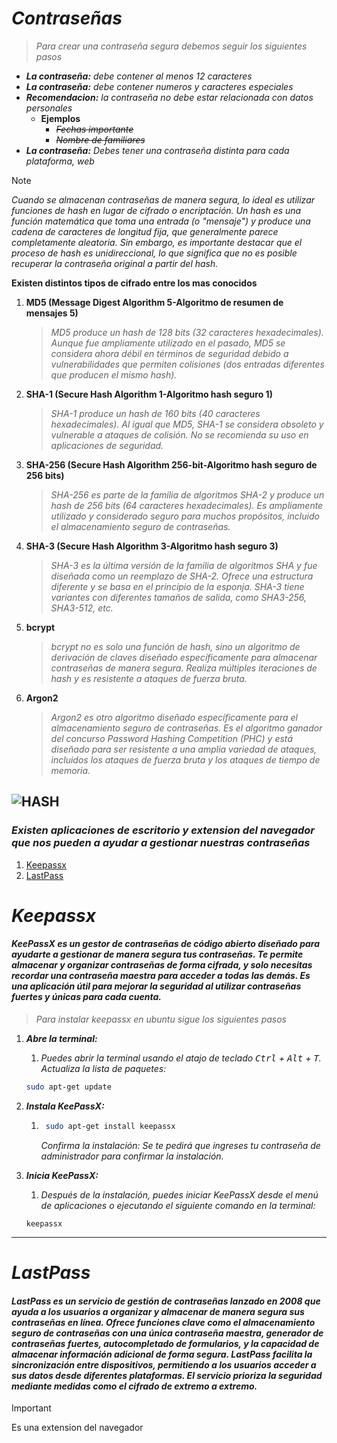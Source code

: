 # *Contraseñas*

> *Para crear una contraseña segura debemos seguir los siguientes pasos*

* ***La contraseña:** debe contener al menos 12 caracteres*
* ***La contraseña:** debe contener numeros y caracteres especiales*
* ***Recomendacion:** la contraseña no debe estar relacionada con datos personales*
  * **Ejemplos**
    * *~~Fechas importante~~*
    * ~~*Nombre de familiares*~~
* ***La contraseña:** Debes tener una contraseña distinta para cada plataforma, web*

> [!NOTE]
> *Cuando se almacenan contraseñas de manera segura, lo ideal es utilizar funciones de hash en lugar de cifrado o encriptación. Un hash es una función matemática que toma una entrada (o "mensaje") y produce una cadena de caracteres de longitud fija, que generalmente parece completamente aleatoria. Sin embargo, es importante destacar que el proceso de hash es unidireccional, lo que significa que no es posible recuperar la contraseña original a partir del hash.*

**Existen distintos tipos de cifrado entre los mas conocidos**

1. **MD5 (Message Digest Algorithm 5-Algoritmo de resumen de mensajes 5)**
    > *MD5 produce un hash de 128 bits (32 caracteres hexadecimales). Aunque fue ampliamente utilizado en el pasado, MD5 se considera ahora débil en términos de seguridad debido a vulnerabilidades que permiten colisiones (dos entradas diferentes que producen el mismo hash).*
2. **SHA-1 (Secure Hash Algorithm 1-Algoritmo hash seguro 1)**
    > *SHA-1 produce un hash de 160 bits (40 caracteres hexadecimales). Al igual que MD5, SHA-1 se considera obsoleto y vulnerable a ataques de colisión. No se recomienda su uso en aplicaciones de seguridad.*
3. **SHA-256 (Secure Hash Algorithm 256-bit-Algoritmo hash seguro de 256 bits)**
    > *SHA-256 es parte de la familia de algoritmos SHA-2 y produce un hash de 256 bits (64 caracteres hexadecimales). Es ampliamente utilizado y considerado seguro para muchos propósitos, incluido el almacenamiento seguro de contraseñas.*
4. **SHA-3 (Secure Hash Algorithm 3-Algoritmo hash seguro 3)**
    > *SHA-3 es la última versión de la familia de algoritmos SHA y fue diseñada como un reemplazo de SHA-2. Ofrece una estructura diferente y se basa en el principio de la esponja. SHA-3 tiene variantes con diferentes tamaños de salida, como SHA3-256, SHA3-512, etc.*
5. **bcrypt**
    > *bcrypt no es solo una función de hash, sino un algoritmo de derivación de claves diseñado específicamente para almacenar contraseñas de manera segura. Realiza múltiples iteraciones de hash y es resistente a ataques de fuerza bruta.*
6. **Argon2**
    > *Argon2 es otro algoritmo diseñado específicamente para el almacenamiento seguro de contraseñas. Es el algoritmo ganador del concurso Password Hashing Competition (PHC) y está diseñado para ser resistente a una amplia variedad de ataques, incluidos los ataques de fuerza bruta y los ataques de tiempo de memoria.*

![**HASH**](https://external-content.duckduckgo.com/iu/?u=https%3A%2F%2Fwww.ionos.mx%2Fdigitalguide%2Ffileadmin%2FDigitalGuide%2FSchaubilder%2Fesquema-de-la-funcion-hash.png&f=1&nofb=1&ipt=46f2ea3475dc080d4bbed64f0ff98411cad30729187f1b4cfeae157f6bed7196&ipo=images "https://external-content.duckduckgo.com/iu/?u=https%3A%2F%2Fwww.ionos.mx%2Fdigitalguide%2Ffileadmin%2FDigitalGuide%2FSchaubilder%2Fesquema-de-la-funcion-hash.png&f=1&nofb=1&ipt=46f2ea3475dc080d4bbed64f0ff98411cad30729187f1b4cfeae157f6bed7196&ipo=images")
---

### *Existen aplicaciones de escritorio y extension del navegador que nos pueden a ayudar a gestionar nuestras contraseñas*

1. [Keepassx](#keepassx)
2. [LastPass](#lastpass)

# ***Keepassx***

#### *KeePassX es un gestor de contraseñas de código abierto diseñado para ayudarte a gestionar de manera segura tus contraseñas. Te permite almacenar y organizar contraseñas de forma cifrada, y solo necesitas recordar una contraseña maestra para acceder a todas las demás. Es una aplicación útil para mejorar la seguridad al utilizar contraseñas fuertes y únicas para cada cuenta.*

> *Para instalar keepassx en ubuntu sigue los siguientes pasos*

1. ***Abre la terminal:***
   1. *Puedes abrir la terminal usando el atajo de teclado <kbd>Ctrl</kbd> + <kbd>Alt</kbd> + <kbd>T</kbd>. Actualiza la lista de paquetes:*

   ```bash
   sudo apt-get update
   ```

2. ***Instala KeePassX:***

    1. ```bash
        sudo apt-get install keepassx
        ```

        *Confirma la instalación: Se te pedirá que ingreses tu contraseña de administrador para confirmar la instalación.*
3. ***Inicia KeePassX:***
    1. *Después de la instalación, puedes iniciar KeePassX desde el menú de aplicaciones o ejecutando el siguiente comando en la terminal:*

    ```
    keepassx
    ```

---

# ***LastPass***

#### *LastPass es un servicio de gestión de contraseñas lanzado en 2008 que ayuda a los usuarios a organizar y almacenar de manera segura sus contraseñas en línea. Ofrece funciones clave como el almacenamiento seguro de contraseñas con una única contraseña maestra, generador de contraseñas fuertes, autocompletado de formularios, y la capacidad de almacenar información adicional de forma segura. LastPass facilita la sincronización entre dispositivos, permitiendo a los usuarios acceder a sus datos desde diferentes plataformas. El servicio prioriza la seguridad mediante medidas como el cifrado de extremo a extremo.*

> [!IMPORTANT]
> Es una extension del navegador
